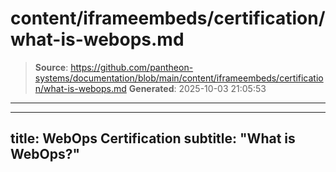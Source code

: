 # content/iframeembeds/certification/what-is-webops.md

> **Source**: https://github.com/pantheon-systems/documentation/blob/main/content/iframeembeds/certification/what-is-webops.md
> **Generated**: 2025-10-03 21:05:53

---

---
title: WebOps Certification
subtitle: "What is WebOps?"
---

<Partial file="certification-guide/what-is-webops.md" />
